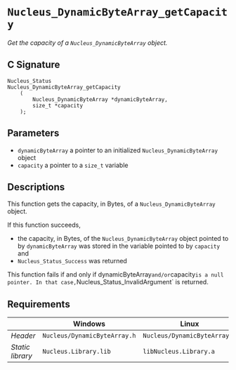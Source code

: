 # `Nucleus_DynamicByteArray_getCapacity`
*Get the capacity of a `Nucleus_DynamicByteArray` object.*

## C Signature
```
Nucleus_Status
Nucleus_DynamicByteArray_getCapacity
    (
        Nucleus_DynamicByteArray *dynamicByteArray,
        size_t *capacity
    );
```

## Parameters
- `dynamicByteArray` a pointer to an initialized `Nucleus_DynamicByteArray` object
- `capacity` a pointer to a `size_t` variable

## Descriptions
This function gets the capacity, in Bytes, of a `Nucleus_DynamicByteArray` object.

If this function succeeds,
- the capacity, in Bytes, of the `Nucleus_DynamicByteArray` object pointed to by `dynamicByteArray` was stored in the
  variable pointed to by `capacity` and
- `Nucleus_Status_Success` was returned

This function fails if and only if dynamicByteArray` and/or `capacity` is a null pointer.
In that case, `Nucleus_Status_InvalidArgument` is returned.

## Requirements

|                      | Windows                      | Linux                        |
|----------------------|------------------------------|------------------------------|
| *Header*             | `Nucleus/DynamicByteArray.h` | `Nucleus/DynamicByteArray.h` |
| *Static library*     | `Nucleus.Library.lib`        | `libNucleus.Library.a`       |
